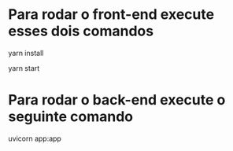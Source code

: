 # Para rodar o front-end execute esses dois comandos

yarn install

yarn start

# Para rodar o back-end execute o seguinte comando

uvicorn app:app
